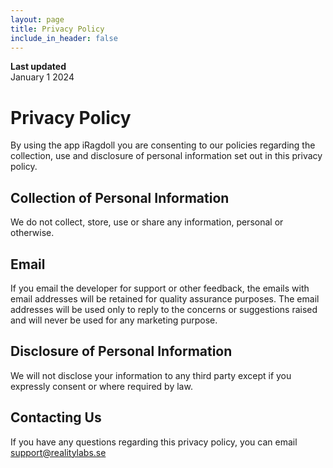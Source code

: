 ```yaml
---
layout: page
title: Privacy Policy
include_in_header: false
---
```


**Last updated**  
January 1 2024

# Privacy Policy
By using the app iRagdoll you are consenting to our policies regarding the collection, use and disclosure of personal information set out in this privacy policy.

## Collection of Personal Information
We do not collect, store, use or share any information, personal or otherwise.

## Email
If you email the developer for support or other feedback, the emails with email addresses will be retained for quality assurance purposes. The email addresses will be used only to reply to the concerns or suggestions raised and will never be used for any marketing purpose.

## Disclosure of Personal Information
We will not disclose your information to any third party except if you expressly consent or where required by law.

## Contacting Us
If you have any questions regarding this privacy policy, you can email support@realitylabs.se
